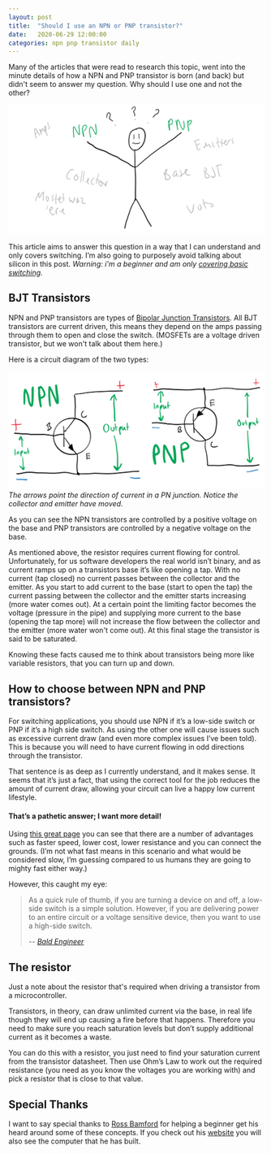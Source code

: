 ```yaml
---
layout: post
title:  "Should I use an NPN or PNP transistor?"
date:   2020-06-29 12:00:00
categories: npn pnp transistor daily
---
```


Many of the articles that were read to research this topic, went into the minute details of how a NPN and PNP transistor is born (and back) but didn't seem to answer my question. Why should I use one and not the other?

![](/assets/images/daily/2020-06-29-which-transistor-header.png)

This article aims to answer this question in a way that I can understand and only covers switching. I’m also going to purposely avoid talking about silicon in this post. _Warning: i'm a beginner and am only [covering basic switching][wiialarm]._

## BJT Transistors

NPN and PNP transistors are types of [Bipolar Junction Transistors][bjt]. All BJT transistors are current driven, this means they depend on the amps passing through them to open and close the switch. (MOSFETs are a voltage driven transistor, but we won't talk about them here.)

Here is a circuit diagram of the two types:

![](/assets/images/daily/2020-06-29-npn-pnp-circuit-diagram.png)
*The arrows point the direction of current in a PN junction. Notice the collector and emitter have moved.*

 
As you can see the NPN transistors are controlled by a positive voltage on the base and PNP transistors are controlled by a negative voltage on the base.

As mentioned above, the resistor requires current flowing for control. Unfortunately, for us software developers the real world isn’t binary, and as current ramps up on a transistors base it’s like opening a tap. With no current (tap closed) no current passes between the collector and the emitter. As you start to add current to the base (start to open the tap) the current passing between the collector and the emitter starts increasing (more water comes out). At a certain point the limiting factor becomes the voltage (pressure in the pipe) and supplying more current to the base (opening the tap more) will not increase the flow between the collector and the emitter (more water won't come out). At this final stage the transistor is said to be saturated.

Knowing these facts caused me to think about transistors being more like variable resistors, that you can turn up and down.

## How to choose between NPN and PNP transistors?

For switching applications, you should use NPN if it’s a low-side switch or PNP if it’s a high side switch. As using the other one will cause issues such as excessive current draw (and even more complex issues I’ve been told). This is because you will need to have current flowing in odd directions through the transistor.

That sentence is as deep as I currently understand, and it makes sense. It seems that it’s just a fact, that using the correct tool for the job reduces the amount of current draw, allowing your circuit can live a happy low current lifestyle.

#### That’s a pathetic answer; I want more detail!

Using [this great page][npmusedmore] you can see that there are a number of advantages such as faster speed, lower cost, lower resistance and you can connect the grounds. (I’m not what fast means in this scenario and what would be considered slow, I’m guessing compared to us humans they are going to mighty fast either way.)

However, this caught my eye:
> As a quick rule of thumb, if you are turning a device on and off, a low-side switch is a simple solution. However, if you are delivering power to an entire circuit or a voltage sensitive device, then you want to use a high-side switch.
>
> -- <cite>[Bald Engineer][baldenginner]</cite>

## The resistor

Just a note about the resistor that's required when driving a transistor from a microcontroller.

Transistors, in theory, can draw unlimited current via the base, in real life though they will end up causing a fire before that happens. Therefore you need to make sure you reach saturation levels but don’t supply additional current as it becomes a waste.

You can do this with a resistor, you just need to find your saturation current from the transistor datasheet. Then use Ohm’s Law to work out the required resistance (you need as you know the voltages you are working with) and pick a resistor that is close to that value.

## Special Thanks

I want to say special thanks to [Ross Bamford][rosco] for helping a beginner get his heard around some of these concepts. If you check out his [website][rosco] you will also see the computer that he has built.

[baldenginner]: https://www.baldengineer.com/low-side-vs-high-side-transistor-switch.html
[npmusedmore]: https://www.etechnog.com/2019/06/npn-transistors-mostly-used-than-pnp.html
[bjt]: https://en.wikipedia.org/wiki/Bipolar_junction_transistor
[rosco]: https://rosco-m68k.com/ 
[wiialarm]: /wii/balance/board/alarm/clock/daily/2020/06/17/wii-balance-board-alarm-clock-part-one.html
